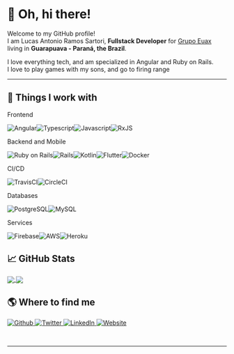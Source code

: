 <h1>👋 Oh, hi there!</h1>

<p>Welcome to my GitHub profile! <br/>I am Lucas Antonio Ramos Sartori,  <b>Fullstack Developer</b> for <a href="https://grupoeuax.com.br/" target="_blank">Grupo Euax</a> living in <b>Guarapuava - Paraná, the Brazil</b>.</p>

<p>I love everything tech, and am specialized in Angular and Ruby on Rails. <br/>
    I love to play games with my sons, and go to firing range 
</p>

<hr/>

<h2>🔧 Things I work with</h2>
<p>

Frontend

<img alt="Angular" src="https://img.shields.io/badge/angular%20-%23DD0031.svg?&style=for-the-badge&logo=angular&logoColor=white"/><img alt="Typescript" src="https://img.shields.io/badge/-Typescript-3c62be?style=for-the-badge&logo=typescript&logoColor=white"/><img alt="Javascript" src="https://img.shields.io/badge/-Javascript-3952b1?style=for-the-badge&logo=javascript&logoColor=white"/><img alt="RxJS" src="https://img.shields.io/badge/rxjs-%23B7178C.svg?&style=for-the-badge&logo=reactivex&logoColor=white" />

Backend and Mobile

<img alt="Ruby on Rails" src="https://img.shields.io/badge/-Ruby on Rails-68136b?style=for-the-badge&logo=ruby-on-rails&logoColor=white"/><img alt="Rails" src="https://img.shields.io/badge/rails%20-%23CC0000.svg?&style=for-the-badge&logo=ruby-on-rails&logoColor=white"/><img alt="Kotlin" src="https://img.shields.io/badge/kotlin-%230095D5.svg?&style=for-the-badge&logo=kotlin&logoColor=white"/><img alt="Flutter" src="https://img.shields.io/badge/Flutter%20-%2302569B.svg?&style=for-the-badge&logo=Flutter&logoColor=white" /><img alt="Docker" src="https://img.shields.io/badge/-Docker-3e72cb?style=for-the-badge&logo=docker&logoColor=white"/>

CI/CD

<img alt="TravisCI" src="https://img.shields.io/badge/travisci%20-%232B2F33.svg?&style=for-the-badge&logo=travis&logoColor=white"/><img alt="CircleCI" src="https://img.shields.io/badge/CIRCLECI%20-%23161616.svg?&style=for-the-badge&logo=circleci&logoColor=white"/>

Databases

<img alt="PostgreSQL" src="https://img.shields.io/badge/-PostgreSQL-8d4537?style=for-the-badge&logo=postgresql&logoColor=white"/><img alt="MySQL" src="https://img.shields.io/badge/-MySQL-7a5539?style=for-the-badge&logo=mysql&logoColor=white"/>

Services

<img alt="Firebase" src="https://img.shields.io/badge/firebase%20-%23039BE5.svg?&style=for-the-badge&logo=firebase"/><img alt="AWS" src="https://img.shields.io/badge/AWS%20-%23FF9900.svg?&style=for-the-badge&logo=amazon-aws&logoColor=white"/><img alt="Heroku" src="https://img.shields.io/badge/heroku%20-%23430098.svg?&style=for-the-badge&logo=heroku&logoColor=white"/>

</p>

<h2>📈 GitHub Stats</h2>
<a href="https://github.com/sartori-ria/sartori-ria">
<img align="center" src="https://github-readme-stats.vercel.app/api/top-langs/?username=sartori-ria&layout=compact)](https://github.com/anuraghazra/github-readme-stats"/>
</a>
<a href="https://github.com/sartori-ria/sartori-ria">
<img align="center" src="https://github-readme-stats.vercel.app/api?username=sartori-ria&amp;show_icons=true&amp;line_height=27&amp;count_private=true&amp;title_color=24292e&amp;text_color=24292e&amp;icon_color=24292e&amp;bg_color=ffffff"/>
</a>
<br/>

<h2>🌎 Where to find me</h2>
<p>
    <a href="https://github.com/sartori-ria" target="_blank">
        <img alt="Github" src="https://img.shields.io/badge/Github-%2312100E.svg?&style=for-the-badge&logo=Github&logoColor=white"/>
    </a>
    <a href="https://twitter.com/LucasARSartori1" target="_blank">
        <img alt="Twitter" src="https://img.shields.io/badge/Twitter-%231DA1F2.svg?&style=for-the-badge&logo=Twitter&logoColor=white"/>
    </a>
    <a href="https://www.linkedin.com/in/lucas-antonio-ramos-sartori/" target="_blank">
        <img alt="LinkedIn" src="https://img.shields.io/badge/LinkedIn-%230077B5.svg?&style=for-the-badge&logo=LinkedIn&logoColor=white"/>
    </a>
    <a href="https://www.cookiecode.com.br" target="_blank">
        <img alt="Website" src="https://img.shields.io/badge/Website-%234285F4.svg?&style=for-the-badge&logo=google-chrome&logoColor=white"/>
    </a>
</p>
<br/>
<hr/>
